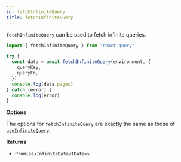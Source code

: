 ```yaml
---
id: fetchInfiniteQuery
title: fetchInfiniteQuery
---
```


`fetchInfiniteQuery` can be used to fetch infinite queries.

```js
import { fetchInfiniteQuery } from 'react-query'

try {
  const data = await fetchInfiniteQuery(environment, {
    queryKey,
    queryFn,
  })
  console.log(data.pages)
} catch (error) {
  console.log(error)
}
```

**Options**

The options for `fetchInfiniteQuery` are exactly the same as those of [`useInfiniteQuery`](#useinfinitequery).

**Returns**

- `Promise<InfiniteData<TData>>`
